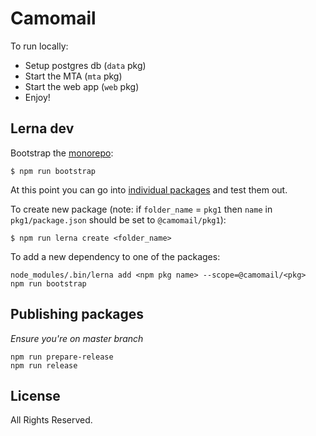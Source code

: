 # Camomail

To run locally:

* Setup postgres db (`data` pkg)
* Start the MTA (`mta` pkg)
* Start the web app (`web` pkg)
* Enjoy!

## Lerna dev

Bootstrap the [monorepo](https://lerna.js.org/):

```shell
$ npm run bootstrap
```

At this point you can go into [individual packages](./packages) and test them out.

To create new package (note: if `folder_name` = `pkg1` then `name`
  in `pkg1/package.json` should be set to `@camomail/pkg1`):

```shell
$ npm run lerna create <folder_name>
```

To add a new dependency to one of the packages:

```shell
node_modules/.bin/lerna add <npm pkg name> --scope=@camomail/<pkg>
npm run bootstrap
```

## Publishing packages

_Ensure you're on master branch_

```shell
npm run prepare-release
npm run release
```

## License

All Rights Reserved.
